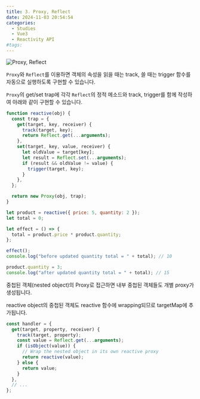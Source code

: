 ```yaml
---
title: 3. Proxy, Reflect
date: 2024-11-03 20:54:54
categories:
  - Studies
  - Vue3
  - Reactivity API
#tags:
---
```

![Proxy, Reflect](/images/proxy_reflect.png)

`Proxy`와 `Reflect`를 이용하면 객체의 속성을 읽을 때는 track, 쓸 때는 trigger 함수를 자동으로 실행하도록 구현할 수 있습니다.

`Proxy`의 get/set trap에 각각 `Reflect`의 정적 메소드와 track, trigger를 함께 작성하여 아래와 같이 구현할 수 있습니다.

```js
function reactive(obj) {
  const trap = {
    get(target, key, receiver) {
      track(target, key);
      return Reflect.get(...arguments);
    },
    set(target, key, value, receiver) {
      let oldValue = target[key];
      let result = Reflect.set(...arguments);
      if (result && oldValue != value) {
        trigger(target, key);
      }
    },
  };

  return new Proxy(obj, trap);
}
```

```js
let product = reactive({ price: 5, quantity: 2 });
let total = 0;

let effect = () => {
  total = product.price * product.quantity;
};

effect();
console.log("before updated quantity total = " + total); // 10

product.quantity = 3;
console.log("after updated quantity total = " + total); // 15
```

중첩된 객체(nested object)의 Proxy로 접근하면 내부 중첩된 객체들도 개별 proxy가 생성됩니다.

reactive object의 중첩된 객체도 reactive 함수에 wrapping되므로 targetMap에 추가됩니다.

```js
const handler = {
  get(target, property, receiver) {
    track(target, property);
    const value = Reflect.get(...arguments);
    if (isObject(value)) {
      // Wrap the nested object in its own reactive proxy
      return reactive(value);
    } else {
      return value;
    }
  },
  // ...
};
```
